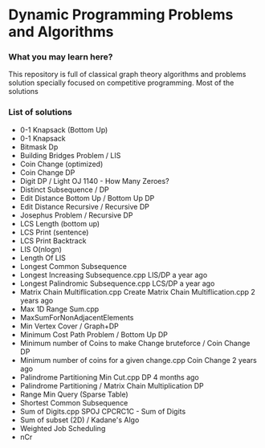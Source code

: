 # Dynamic Programming Problems and Algorithms
### What you may learn here?
This repository is full of classical graph theory algorithms and problems solution specially focused on competitive programming. Most of the solutions

### List of solutions
- 0-1 Knapsack (Bottom Up)
- 0-1 Knapsack 
- Bitmask Dp
- Building Bridges Problem / LIS	
- Coin Change (optimized) 
- Coin Change DP
- Digit DP / Light OJ 1140 - How Many Zeroes?
- Distinct Subsequence / DP
- Edit Distance Bottom Up /	Bottom Up DP
- Edit Distance Recursive /	Recursive DP
- Josephus Problem / Recursive DP
- LCS Length (bottom up)
- LCS Print (sentence) 
- LCS Print Backtrack 
- LIS O(nlogn)
- Length Of LIS 
- Longest Common Subsequence	
- Longest Increasing Subsequence.cpp	LIS/DP	a year ago
- Longest Palindromic Subsequence.cpp	LCS/DP	a year ago
- Matrix Chain Multiflication.cpp	Create Matrix Chain Multiflication.cpp	2 years ago
- Max 1D Range Sum.cpp
- MaxSumForNonAdjacentElements 
- Min Vertex Cover /	Graph+DP
- Minimum Cost Path Problem / Bottom Up DP
- Minimum number of Coins to make Change bruteforce /	Coin Change DP	
- Minimum number of coins for a given change.cpp	Coin Change	2 years ago
- Palindrome Partitioning Min Cut.cpp	DP	4 months ago
- Palindrome Partitioning /	Matrix Chain Multiplication DP
- Range Min Query (Sparse Table)
- Shortest Common Subsequence 
- Sum of Digits.cpp	SPOJ CPCRC1C - Sum of Digits 
- Sum of subset (2D) / Kadane's Algo	
- Weighted Job Scheduling
- nCr
